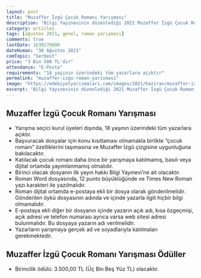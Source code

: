 ```yaml
---
layout: post
title: "Muzaffer İzgü Çocuk Romanı Yarışması"
description: "Bilgi Yayınevinin düzenlediği 2021 Muzaffer İzgü Çocuk Romanı Yarışması için başvurular başladı."
category: articles
tags: [ağustos 2021, genel, roman yarışması]
comments: true
lastDate: 1630270800    
dateHuman: "30 Ağustos 2021"
comTopic: "Serbest"
price: "3 Bin 500 TL'dir"
attendance: "E-Posta"
requirements: "18 yaşının üzerindeki tüm yazarlara açıktır"
permalink: "muzaffer-izgu-roman-yarismasi"
image: "https://edebiyatyarismalari.com/images/2021/haziran/muzaffer-izgu-cocuk-roman-yarismasi.jpg"
excerpt: "Bilgi Yayınevinin düzenlediği 2021 Muzaffer İzgü Çocuk Romanı Yarışması için başvurular başladı."
---
```


## Muzaffer İzgü Çocuk Romanı Yarışması
- Yarışma seçici kurul üyeleri dışında, 18 yaşının üzerindeki tüm yazarlara açıktır. 
- Başvuracak dosyalar için konu kısıtlaması olmamakla birlikte “çocuk romanı” özelliklerini taşımasına ve Muzaffer İzgü çizgisine uygunluğuna bakılacaktır.
- Katılacak çocuk romanı daha önce bir yarışmaya katılmamış, basılı veya dijital ortamda yayımlanmamış olmalıdır.
- Birinci olacak dosyanın ilk yayın hakkı Bilgi Yayınevi’ne ait olacaktır.
- Roman Word dosyasında, 12 punto büyüklüğünde ve Times New Roman  yazı karakteri ile yazılmalıdır.
- Roman dijital ortamda e-postaya ekli bir dosya olarak gönderilmelidir. Gönderilen öykü dosyasının adında ve içinde yazarla ilgili hiçbir bilgi olmamalıdır.
- E-postaya ekli diğer bir dosyanın içinde yazarın açık adı, kısa özgeçmişi, açık adresi ve telefon numarası ayrıca varsa web sitesi adresi bulunmalıdır. Bu dosyaya yazarın adı verilmelidir.
- Yazarların yarışmaya gerçek ad ve soyadlarıyla katılmaları gerekmektedir.

## Muzaffer İzgü Çocuk Romanı Yarışması Ödüller
- Birincilik ödülü: 3.500,00 TL (Üç Bin Beş Yüz TL) olacaktır.